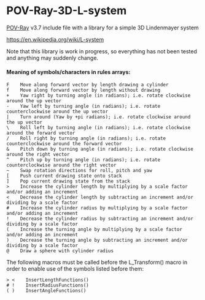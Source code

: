 # POV-Ray-3D-L-system
[POV-Ray](http://www.povray.org) v3.7 include file with a library for a simple 3D Lindenmayer system

https://en.wikipedia.org/wiki/L-system

Note that this library is work in progress, so everything has not been tested and anything may suddenly change.

#### Meaning of symbols/characters in rules arrays:
```
F    Move along forward vector by length drawing a cylinder
f    Move along forward vector by length without drawing
+    Yaw right by turning angle (in radians); i.e. rotate clockwise around the up vector
-    Yaw left by turning angle (in radians); i.e. rotate counterclockwise around the up vector
|    Turn around (Yaw by +pi radians); i.e. rotate clockwise around the up vector
\    Roll left by turning angle (in radians); i.e. rotate clockwise around the forward vector
/    Roll right by turning angle (in radians); i.e. rotate counterclockwise around the forward vector
&    Pitch down by turning angle (in radians); i.e. rotate clockwise around the right vector
^    Pitch up by turning angle (in radians); i.e. rotate counterclockwise around the right vector
~    Swap rotation directions for roll, pitch and yaw
[    Push current drawing state onto stack
]    Pop current drawing state from the stack
>    Increase the cylinder length by multiplying by a scale factor and/or adding an increment
<    Decrease the cylinder length by subtracting an increment and/or dividing by a scale factor
#    Increase the cylinder radius by multiplying by a scale factor and/or adding an increment
!    Decrease the cylinder radius by subtracting an increment and/or dividing by a scale factor
(    Increase the turning angle by multiplying by a scale factor and/or adding an increment
)    Decrease the turning angle by subtracting an increment and/or dividing by a scale factor
@    Draw a sphere with cylinder radius
```

The following macros must be called before the L_Transform() macro in order to enable use of the symbols listed before them:

```
> <    InsertLengthFunctions()
# !    InsertRadiusFunctions()
( )    InsertAngleFunctions()
```

